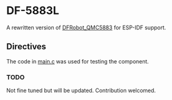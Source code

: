 # DF-5883L

A rewritten version of [DFRobot_QMC5883](https://github.com/DFRobot/DFRobot_QMC5883) for ESP-IDF support.

## Directives

The code in [main.c](main/main.c) was used for testing the component.

### TODO

Not fine tuned but will be updated.
Contribution welcomed.
